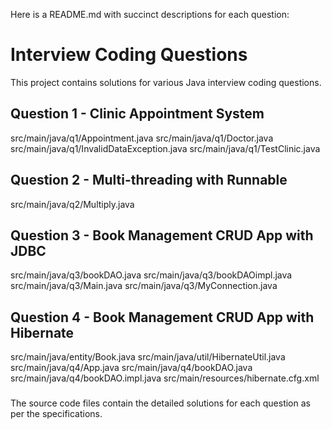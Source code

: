 Here is a README.md with succinct descriptions for each question:

# Interview Coding Questions

This project contains solutions for various Java interview coding questions.

## Question 1 - Clinic Appointment System

src/main/java/q1/Appointment.java
src/main/java/q1/Doctor.java
src/main/java/q1/InvalidDataException.java
src/main/java/q1/TestClinic.java

## Question 2 - Multi-threading with Runnable

src/main/java/q2/Multiply.java

## Question 3 - Book Management CRUD App with JDBC

src/main/java/q3/bookDAO.java
src/main/java/q3/bookDAOimpl.java
src/main/java/q3/Main.java
src/main/java/q3/MyConnection.java

## Question 4 - Book Management CRUD App with Hibernate

src/main/java/entity/Book.java
src/main/java/util/HibernateUtil.java
src/main/java/q4/App.java
src/main/java/q4/bookDAO.java
src/main/java/q4/bookDAO.impl.java
src/main/resources/hibernate.cfg.xml


###
The source code files contain the detailed solutions for each question as per the specifications.